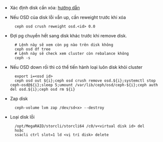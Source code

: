 - Xác định disk cần xóa: [hướng dẫn](https://github.com/dung8466/SysAdminIntern/blob/main/ceph-guide/L%E1%BA%A5y%20th%C3%B4ng%20tin%20disk.md)

- Nếu OSD của disk lỗi vẫn up, cần reweight trước khi xóa

        ceph osd crush reweight osd.<id> 0.0

- Đợi pg chuyển hết sang disk khác trước khi remove disk.

        # Lệnh này sẽ xem còn pg nào trên disk không
        ceph osd df tree
        # Lệnh này sẽ check xem cluster còn rebalance không
        ceph -s

- Nếu OSD down rồi thì có thể tiến hành loại luôn disk khỏi cluster

        export i=<osd id>
        ceph osd out ${i};ceph osd crush remove osd.${i};systemctl stop ceph-osd@${i};sleep 5;umount /var/lib/ceph/osd/ceph-${i};ceph auth del osd.${i};ceph osd rm ${i}

- Zap disk

        ceph-volume lvm zap /dev/sd<x> --destroy

- Loại disk lỗi

        /opt/MegaRAID/storcli/storcli64 /c0/v<virtual disk id> del
        hoặc
        ssacli ctrl slot=1 ld <vị trí disk> delete
